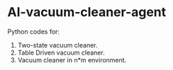 # AI-vacuum-cleaner-agent
Python codes for:
1) Two-state vacuum cleaner.
2) Table Driven vacuum cleaner.
3) Vacuum cleaner in n*m environment.
